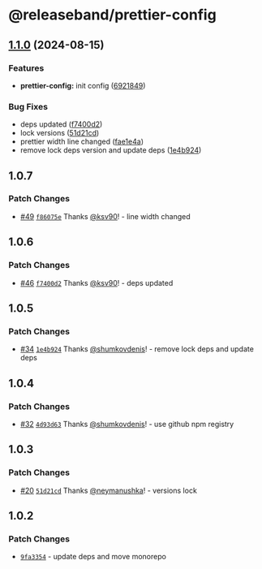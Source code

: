 # @releaseband/prettier-config

## [1.1.0](https://github.com/releaseband/nodejs-tools/compare/prettier-config-v1.0.7...prettier-config-v1.1.0) (2024-08-15)


### Features

* **prettier-config:** init config ([6921849](https://github.com/releaseband/nodejs-tools/commit/6921849f079c37d1e0418ff4e4b98f128cceae97))


### Bug Fixes

* deps updated ([f7400d2](https://github.com/releaseband/nodejs-tools/commit/f7400d25a9d68fdb9e1bcb8412d92ab39ae31009))
* lock versions ([51d21cd](https://github.com/releaseband/nodejs-tools/commit/51d21cdf74e55804d7bc690fc271fa0abee41b49))
* prettier width line changed ([fae1e4a](https://github.com/releaseband/nodejs-tools/commit/fae1e4a9fd475978ee58db8319db2691085d0538))
* remove lock deps version and update deps ([1e4b924](https://github.com/releaseband/nodejs-tools/commit/1e4b924798c14b54043b42b18431b78e882d8c82))

## 1.0.7

### Patch Changes

- [#49](https://github.com/releaseband/nodejs-tools/pull/49) [`f86075e`](https://github.com/releaseband/nodejs-tools/commit/f86075ebfd76bde184069ed4265867c1021f8f9e) Thanks [@ksv90](https://github.com/ksv90)! - line width changed

## 1.0.6

### Patch Changes

- [#46](https://github.com/releaseband/nodejs-tools/pull/46) [`f7400d2`](https://github.com/releaseband/nodejs-tools/commit/f7400d25a9d68fdb9e1bcb8412d92ab39ae31009) Thanks [@ksv90](https://github.com/ksv90)! - deps updated

## 1.0.5

### Patch Changes

- [#34](https://github.com/releaseband/nodejs-tools/pull/34) [`1e4b924`](https://github.com/releaseband/nodejs-tools/commit/1e4b924798c14b54043b42b18431b78e882d8c82) Thanks [@shumkovdenis](https://github.com/shumkovdenis)! - remove lock deps and update deps

## 1.0.4

### Patch Changes

- [#32](https://github.com/releaseband/nodejs-tools/pull/32) [`4d93d63`](https://github.com/releaseband/nodejs-tools/commit/4d93d639fe97ba76d815c998e329ae46e658d9b0) Thanks [@shumkovdenis](https://github.com/shumkovdenis)! - use github npm registry

## 1.0.3

### Patch Changes

- [#20](https://github.com/releaseband/nodejs-tools/pull/20) [`51d21cd`](https://github.com/releaseband/nodejs-tools/commit/51d21cdf74e55804d7bc690fc271fa0abee41b49) Thanks [@neymanushka](https://github.com/neymanushka)! - versions lock

## 1.0.2

### Patch Changes

- [`9fa3354`](https://github.com/releaseband/nodejs-tools/commit/9fa33542a66a4b45cd2e85328365fcc78c1de307) - update deps and move monorepo

